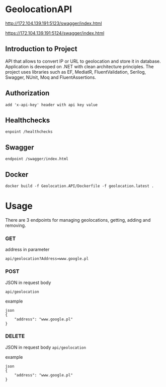 # GeolocationAPI
http://172.104.139.191:5123/swagger/index.html

https://172.104.139.191:5124/swagger/index.html

## Introduction to Project
API that allows to convert IP or URL to geolocation and store it in database. Application is deveoped on .NET with clean architecture principles. The project uses libraries  such as EF, MediatR, FluentValidation, Serilog, Swagger, NUnit, Moq and FluentAssertions.

## Authorization

``` add 'x-api-key' header with api key value ```

## Healthchecks
``` enpoint /healthchecks ```

## Swagger

``` endpoint /swagger/index.html ```

## Docker

``` docker build -f Geolocation.API/Dockerfile -f geolocation.latest . ```

# Usage

There are 3 endpoints for managing geolocations, getting, adding and removing.

### GET 
address in parameter

 ``` api/geolocation?Address=www.google.pl ```  

### POST
JSON in request body

``` api/geolocation ```  

example
```
json
{
    "address": "www.google.pl"
}
```

### DELETE
JSON in request body
``` api/geolocation ```

example
```
json
{
    "address": "www.google.pl"
}
```

